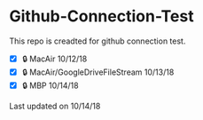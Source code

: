 # Github-Connection-Test

This repo is creadted for github connection test.

- [x] :lock: MacAir 10/12/18
- [x] :lock: MacAir/GoogleDriveFileStream 10/13/18
- [x] :lock: MBP 10/14/18

Last updated  on 10/14/18
